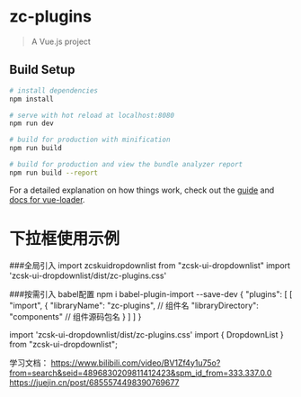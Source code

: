 # zc-plugins

> A Vue.js project

## Build Setup

``` bash
# install dependencies
npm install

# serve with hot reload at localhost:8080
npm run dev

# build for production with minification
npm run build

# build for production and view the bundle analyzer report
npm run build --report
```

For a detailed explanation on how things work, check out the [guide](http://vuejs-templates.github.io/webpack/) and [docs for vue-loader](http://vuejs.github.io/vue-loader).


# 下拉框使用示例
###全局引入
import zcskuidropdownlist from "zcsk-ui-dropdownlist"
import 'zcsk-ui-dropdownlist/dist/zc-plugins.css'

###按需引入
babel配置
npm i babel-plugin-import --save-dev
{
  "plugins": [
    [
     "import",
      {
        "libraryName": "zc-plugins", // 组件名
        "libraryDirectory": "components" // 组件源码包名
      }
    ]
  ]
}


import 'zcsk-ui-dropdownlist/dist/zc-plugins.css'
import { DropdownList } from "zcsk-ui-dropdownlist";


学习文档：
https://www.bilibili.com/video/BV1Zf4y1u75o?from=search&seid=4896830209811412423&spm_id_from=333.337.0.0
https://juejin.cn/post/6855574498390769677